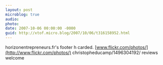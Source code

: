 ```yaml
---
layout: post
microblog: true
audio: 
photo: 
date: 2007-10-06 00:00:00 -0000
guid: http://xtof.micro.blog/2007/10/06/t316158952.html
---
```

horizonentrepreneurs.fr's footer h carded. [www.flickr.com/photos/](http://www.flickr.com/photos/) christopheducamp/1496304192/ reviews welcome

